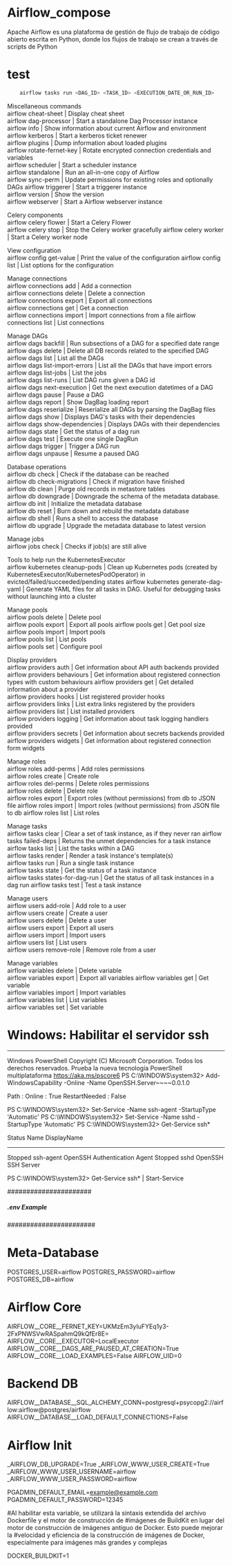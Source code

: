 # Airflow_compose
Apache Airflow es una plataforma de gestión de flujo de trabajo de código abierto escrita en Python, donde los flujos de trabajo se crean a través de scripts de Python

# test
```bash
    airflow tasks run <DAG_ID> <TASK_ID> <EXECUTION_DATE_OR_RUN_ID>
```


Miscellaneous commands                                                                               
airflow cheat-sheet                       | Display cheat sheet                                      
airflow dag-processor                     | Start a standalone Dag Processor instance                
airflow info                              | Show information about current Airflow and environment   
airflow kerberos                          | Start a kerberos ticket renewer                          
airflow plugins                           | Dump information about loaded plugins                    
airflow rotate-fernet-key                 | Rotate encrypted connection credentials and variables    
airflow scheduler                         | Start a scheduler instance                               
airflow standalone                        | Run an all-in-one copy of Airflow                        
airflow sync-perm                         | Update permissions for existing roles and optionally DAGs
airflow triggerer                         | Start a triggerer instance                               
airflow version                           | Show the version                                         
airflow webserver                         | Start a Airflow webserver instance                       
                                                                                                     
Celery components                                                            
airflow celery flower                     | Start a Celery Flower            
airflow celery stop                       | Stop the Celery worker gracefully
airflow celery worker                     | Start a Celery worker node       
                                                                             
View configuration                                                              
airflow config get-value                  | Print the value of the configuration
airflow config list                       | List options for the configuration  
                                                                                
Manage connections                                                        
airflow connections add                   | Add a connection              
airflow connections delete                | Delete a connection           
airflow connections export                | Export all connections        
airflow connections get                   | Get a connection              
airflow connections import                | Import connections from a file
airflow connections list                  | List connections              
                                                                          
Manage DAGs                                                                                    
airflow dags backfill                     | Run subsections of a DAG for a specified date range
airflow dags delete                       | Delete all DB records related to the specified DAG 
airflow dags list                         | List all the DAGs                                  
airflow dags list-import-errors           | List all the DAGs that have import errors          
airflow dags list-jobs                    | List the jobs                                      
airflow dags list-runs                    | List DAG runs given a DAG id                       
airflow dags next-execution               | Get the next execution datetimes of a DAG          
airflow dags pause                        | Pause a DAG                                        
airflow dags report                       | Show DagBag loading report                         
airflow dags reserialize                  | Reserialize all DAGs by parsing the DagBag files   
airflow dags show                         | Displays DAG's tasks with their dependencies       
airflow dags show-dependencies            | Displays DAGs with their dependencies              
airflow dags state                        | Get the status of a dag run                        
airflow dags test                         | Execute one single DagRun                          
airflow dags trigger                      | Trigger a DAG run                                  
airflow dags unpause                      | Resume a paused DAG                                
                                                                                               
Database operations                                                                        
airflow db check                          | Check if the database can be reached           
airflow db check-migrations               | Check if migration have finished               
airflow db clean                          | Purge old records in metastore tables          
airflow db downgrade                      | Downgrade the schema of the metadata database. 
airflow db init                           | Initialize the metadata database               
airflow db reset                          | Burn down and rebuild the metadata database    
airflow db shell                          | Runs a shell to access the database            
airflow db upgrade                        | Upgrade the metadata database to latest version
                                                                                           
Manage jobs                                                                 
airflow jobs check                        | Checks if job(s) are still alive
                                                                            
Tools to help run the KubernetesExecutor                                                                                                                             
airflow kubernetes cleanup-pods           | Clean up Kubernetes pods (created by KubernetesExecutor/KubernetesPodOperator) in evicted/failed/succeeded/pending states
airflow kubernetes generate-dag-yaml      | Generate YAML files for all tasks in DAG. Useful for debugging tasks without launching into a cluster                    
                                                                                                                                                                     
Manage pools                                                
airflow pools delete                      | Delete pool     
airflow pools export                      | Export all pools
airflow pools get                         | Get pool size   
airflow pools import                      | Import pools    
airflow pools list                        | List pools      
airflow pools set                         | Configure pool  
                                                            
Display providers                                                                                                   
airflow providers auth                    | Get information about API auth backends provided                        
airflow providers behaviours              | Get information about registered connection types with custom behaviours
airflow providers get                     | Get detailed information about a provider                               
airflow providers hooks                   | List registered provider hooks                                          
airflow providers links                   | List extra links registered by the providers                            
airflow providers list                    | List installed providers                                                
airflow providers logging                 | Get information about task logging handlers provided                    
airflow providers secrets                 | Get information about secrets backends provided                         
airflow providers widgets                 | Get information about registered connection form widgets                
                                                                                                                    
Manage roles                                                                                       
airflow roles add-perms                   | Add roles permissions                                  
airflow roles create                      | Create role                                            
airflow roles del-perms                   | Delete roles permissions                               
airflow roles delete                      | Delete role                                            
airflow roles export                      | Export roles (without permissions) from db to JSON file
airflow roles import                      | Import roles (without permissions) from JSON file to db
airflow roles list                        | List roles                                             
                                                                                                   
Manage tasks                                                                                  
airflow tasks clear                       | Clear a set of task instance, as if they never ran
airflow tasks failed-deps                 | Returns the unmet dependencies for a task instance
airflow tasks list                        | List the tasks within a DAG                       
airflow tasks render                      | Render a task instance's template(s)              
airflow tasks run                         | Run a single task instance                        
airflow tasks state                       | Get the status of a task instance                 
airflow tasks states-for-dag-run          | Get the status of all task instances in a dag run 
airflow tasks test                        | Test a task instance                              
                                                                                              
Manage users                                                       
airflow users add-role                    | Add role to a user     
airflow users create                      | Create a user          
airflow users delete                      | Delete a user          
airflow users export                      | Export all users       
airflow users import                      | Import users           
airflow users list                        | List users             
airflow users remove-role                 | Remove role from a user
                                                                   
Manage variables                                                
airflow variables delete                  | Delete variable     
airflow variables export                  | Export all variables
airflow variables get                     | Get variable        
airflow variables import                  | Import variables    
airflow variables list                    | List variables      
airflow variables set                     | Set variable


# Windows: Habilitar el servidor ssh
______________________________________
Windows PowerShell
Copyright (C) Microsoft Corporation. Todos los derechos reservados.
                                                                                                                        Prueba la nueva tecnología PowerShell multiplataforma https://aka.ms/pscore6                                                                                                                                                                    PS C:\WINDOWS\system32> Add-WindowsCapability -Online -Name OpenSSH.Server~~~~0.0.1.0                                   

Path          :
Online        : True
RestartNeeded : False



PS C:\WINDOWS\system32> Set-Service -Name ssh-agent -StartupType 'Automatic'
PS C:\WINDOWS\system32> Set-Service -Name sshd -StartupType 'Automatic'
PS C:\WINDOWS\system32> Get-Service ssh*

Status   Name               DisplayName
------   ----               -----------
Stopped  ssh-agent          OpenSSH Authentication Agent
Stopped  sshd               OpenSSH SSH Server


PS C:\WINDOWS\system32> Get-Service ssh* | Start-Service

######################
##### .env Example
#######################

# Meta-Database
POSTGRES_USER=airflow
POSTGRES_PASSWORD=airflow
POSTGRES_DB=airflow

# Airflow Core
AIRFLOW__CORE__FERNET_KEY=UKMzEm3yIuFYEq1y3-2FxPNWSVwRASpahmQ9kQfEr8E=
AIRFLOW__CORE__EXECUTOR=LocalExecutor
AIRFLOW__CORE__DAGS_ARE_PAUSED_AT_CREATION=True
AIRFLOW__CORE__LOAD_EXAMPLES=False
AIRFLOW_UID=0

# Backend DB
AIRFLOW__DATABASE__SQL_ALCHEMY_CONN=postgresql+psycopg2://airflow:airflow@postgres/airflow
AIRFLOW__DATABASE__LOAD_DEFAULT_CONNECTIONS=False

# Airflow Init
_AIRFLOW_DB_UPGRADE=True
_AIRFLOW_WWW_USER_CREATE=True
_AIRFLOW_WWW_USER_USERNAME=airflow
_AIRFLOW_WWW_USER_PASSWORD=airflow

PGADMIN_DEFAULT_EMAIL=example@example.com
PGADMIN_DEFAULT_PASSWORD=12345


#Al habilitar esta variable, se utilizará la sintaxis extendida del archivo Dockerfile y el motor de construcción de #imágenes de BuildKit en lugar del motor de construcción de imágenes antiguo de Docker. Esto puede mejorar la #velocidad y eficiencia de la construcción de imágenes de Docker, especialmente para imágenes más grandes y complejas

DOCKER_BUILDKIT=1